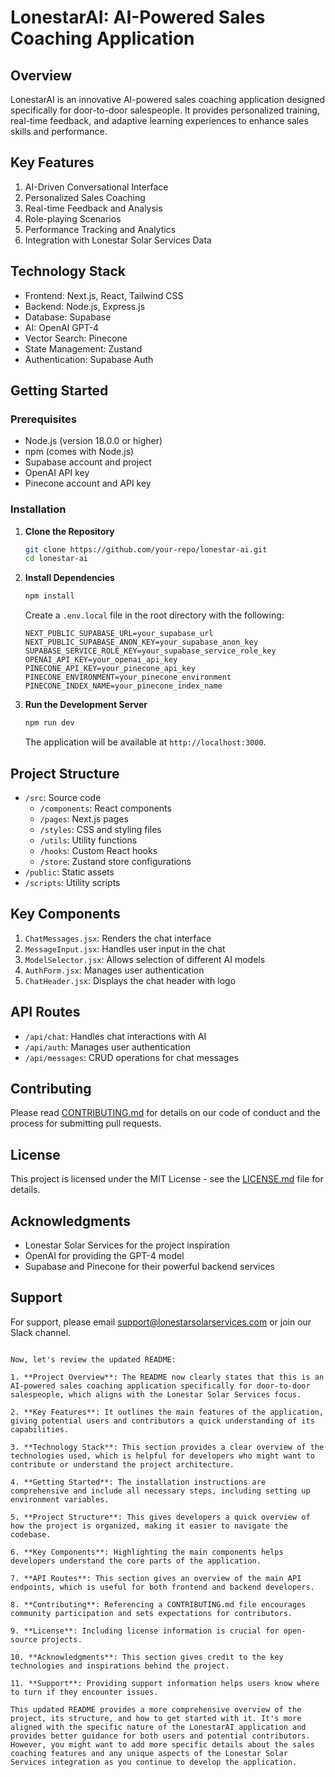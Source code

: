 # LonestarAI: AI-Powered Sales Coaching Application

## Overview
LonestarAI is an innovative AI-powered sales coaching application designed specifically for door-to-door salespeople. It provides personalized training, real-time feedback, and adaptive learning experiences to enhance sales skills and performance.

## Key Features
1. AI-Driven Conversational Interface
2. Personalized Sales Coaching
3. Real-time Feedback and Analysis
4. Role-playing Scenarios
5. Performance Tracking and Analytics
6. Integration with Lonestar Solar Services Data

## Technology Stack
- Frontend: Next.js, React, Tailwind CSS
- Backend: Node.js, Express.js
- Database: Supabase
- AI: OpenAI GPT-4
- Vector Search: Pinecone
- State Management: Zustand
- Authentication: Supabase Auth

## Getting Started

### Prerequisites
- Node.js (version 18.0.0 or higher)
- npm (comes with Node.js)
- Supabase account and project
- OpenAI API key
- Pinecone account and API key

### Installation

1. **Clone the Repository**
   ```bash
   git clone https://github.com/your-repo/lonestar-ai.git
   cd lonestar-ai
   ```

2. **Install Dependencies**
   ```bash
   npm install
   ```

   Create a `.env.local` file in the root directory with the following:
   ```
   NEXT_PUBLIC_SUPABASE_URL=your_supabase_url
   NEXT_PUBLIC_SUPABASE_ANON_KEY=your_supabase_anon_key
   SUPABASE_SERVICE_ROLE_KEY=your_supabase_service_role_key
   OPENAI_API_KEY=your_openai_api_key
   PINECONE_API_KEY=your_pinecone_api_key
   PINECONE_ENVIRONMENT=your_pinecone_environment
   PINECONE_INDEX_NAME=your_pinecone_index_name
   ```

3. **Run the Development Server**
   ```bash
   npm run dev
   ```
   The application will be available at `http://localhost:3000`.

## Project Structure
- `/src`: Source code
  - `/components`: React components
  - `/pages`: Next.js pages
  - `/styles`: CSS and styling files
  - `/utils`: Utility functions
  - `/hooks`: Custom React hooks
  - `/store`: Zustand store configurations
- `/public`: Static assets
- `/scripts`: Utility scripts

## Key Components
1. `ChatMessages.jsx`: Renders the chat interface
2. `MessageInput.jsx`: Handles user input in the chat
3. `ModelSelector.jsx`: Allows selection of different AI models
4. `AuthForm.jsx`: Manages user authentication
5. `ChatHeader.jsx`: Displays the chat header with logo

## API Routes
- `/api/chat`: Handles chat interactions with AI
- `/api/auth`: Manages user authentication
- `/api/messages`: CRUD operations for chat messages

## Contributing
Please read [CONTRIBUTING.md](CONTRIBUTING.md) for details on our code of conduct and the process for submitting pull requests.

## License
This project is licensed under the MIT License - see the [LICENSE.md](LICENSE.md) file for details.

## Acknowledgments
- Lonestar Solar Services for the project inspiration
- OpenAI for providing the GPT-4 model
- Supabase and Pinecone for their powerful backend services

## Support
For support, please email support@lonestarsolarservices.com or join our Slack channel.
```

Now, let's review the updated README:

1. **Project Overview**: The README now clearly states that this is an AI-powered sales coaching application specifically for door-to-door salespeople, which aligns with the Lonestar Solar Services focus.

2. **Key Features**: It outlines the main features of the application, giving potential users and contributors a quick understanding of its capabilities.

3. **Technology Stack**: This section provides a clear overview of the technologies used, which is helpful for developers who might want to contribute or understand the project architecture.

4. **Getting Started**: The installation instructions are comprehensive and include all necessary steps, including setting up environment variables.

5. **Project Structure**: This gives developers a quick overview of how the project is organized, making it easier to navigate the codebase.

6. **Key Components**: Highlighting the main components helps developers understand the core parts of the application.

7. **API Routes**: This section gives an overview of the main API endpoints, which is useful for both frontend and backend developers.

8. **Contributing**: Referencing a CONTRIBUTING.md file encourages community participation and sets expectations for contributors.

9. **License**: Including license information is crucial for open-source projects.

10. **Acknowledgments**: This section gives credit to the key technologies and inspirations behind the project.

11. **Support**: Providing support information helps users know where to turn if they encounter issues.

This updated README provides a more comprehensive overview of the project, its structure, and how to get started with it. It's more aligned with the specific nature of the LonestarAI application and provides better guidance for both users and potential contributors. However, you might want to add more specific details about the sales coaching features and any unique aspects of the Lonestar Solar Services integration as you continue to develop the application.